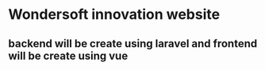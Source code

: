 <h1>Wondersoft innovation website</h1>
<h2>backend will be create using laravel and frontend will be create using vue</h2>
